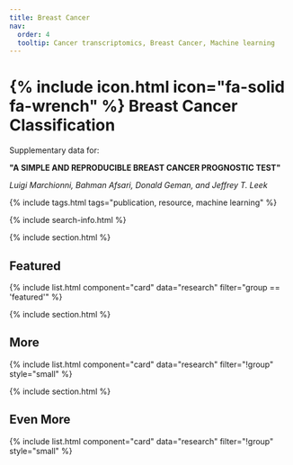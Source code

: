 ```yaml
---
title: Breast Cancer
nav:
  order: 4
  tooltip: Cancer transcriptomics, Breast Cancer, Machine learning
---
```


# {% include icon.html icon="fa-solid fa-wrench" %} Breast Cancer Classification

Supplementary data for:

**"A SIMPLE AND REPRODUCIBLE BREAST CANCER PROGNOSTIC TEST"**

*Luigi Marchionni, Bahman Afsari, Donald Geman, and Jeffrey T. Leek*


{% include tags.html tags="publication, resource, machine learning" %}

{% include search-info.html %}

{% include section.html %}


## Featured

{% include list.html component="card" data="research" filter="group == 'featured'" %}

{% include section.html %}


## More

{% include list.html component="card" data="research" filter="!group" style="small" %}

{% include section.html %}


## Even More

{% include list.html component="card" data="research" filter="!group" style="small" %}
